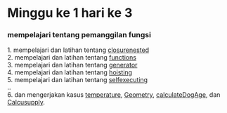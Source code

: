 <strong><h1>Minggu ke 1 hari ke 3 </h1></strong> 
<h3>mempelajari tentang pemanggilan fungsi</h3> 
1. mempelajari dan latihan tentang  <a href="https://github.com/ajisukmo44/praxis-academy/blob/master/novice/01-03/latihan/closurenested.js">closurenested</a> <br>
2. mempelajari dan latihan tentang  <a href="https://github.com/ajisukmo44/praxis-academy/blob/master/novice/01-03/latihan/functions.js">functions</a><br>
3. mempelajari dan latihan tentang  <a href="https://github.com/ajisukmo44/praxis-academy/blob/master/novice/01-03/latihan/generator.js">generator</a> <br>
4. mempelajari dan latihan tentang  <a href="https://github.com/ajisukmo44/praxis-academy/blob/master/novice/01-03/latihan/hoisting.js">hoisting</a><br>
5. mempelajari dan latihan tentang  <a href="https://github.com/ajisukmo44/praxis-academy/blob/master/novice/01-03/latihan/selfexecuting.js">selfexecuting</a><br>
..<br>
6. dan mengerjakan kasus  <a href="https://github.com/ajisukmo44/praxis-academy/blob/master/novice/01-03/kasus/temperature.js">temperature</a>,  <a href="https://github.com/ajisukmo44/praxis-academy/blob/master/novice/01-03/kasus/calcGeometry.js">Geometry</a>,  <a href="https://github.com/ajisukmo44/praxis-academy/blob/master/novice/01-03/kasus/calculateDogAge.js">calculateDogAge</a>,  dan <a href="https://github.com/ajisukmo44/praxis-academy/blob/master/novice/01-03/kasus/calcusupply.js">Calcusupply</a>. 
